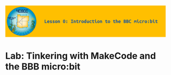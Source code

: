 ![header-lesson-00](assets/header-lesson-00.png)

# Lab: Tinkering with MakeCode and the BBB micro:bit